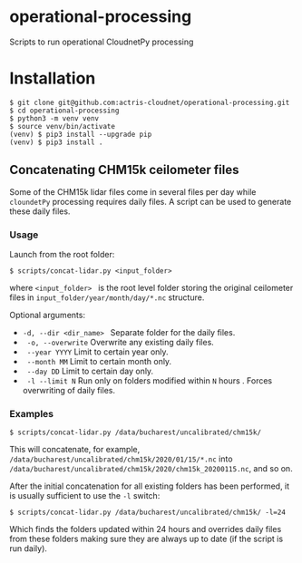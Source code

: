 # operational-processing
Scripts to run operational CloudnetPy processing

# Installation
```
$ git clone git@github.com:actris-cloudnet/operational-processing.git
$ cd operational-processing
$ python3 -m venv venv
$ source venv/bin/activate
(venv) $ pip3 install --upgrade pip
(venv) $ pip3 install .
```

## Concatenating CHM15k ceilometer files
Some of the CHM15k lidar files come in several files per day while ```cloundetPy``` 
processing requires daily files. A script can be used to generate these daily files. 
### Usage
Launch from the root folder:
```
$ scripts/concat-lidar.py <input_folder>
```
where ```<input_folder> ``` is the root level folder storing the original ceilometer files in 
```input_folder/year/month/day/*.nc``` structure.

Optional arguments:
*  ```-d, --dir <dir_name> ``` Separate folder for the daily files.
* ``` -o, --overwrite``` Overwrite any existing daily files.
* ``` --year YYYY``` Limit to certain year only.
* ``` --month MM``` Limit to certain month only.
* ``` --day DD``` Limit to certain day only.
* ``` -l --limit N``` Run only on folders modified within ```N``` hours . Forces overwriting of daily files.

### Examples
```
$ scripts/concat-lidar.py /data/bucharest/uncalibrated/chm15k/ 
```
This will concatenate, for example, ```/data/bucharest/uncalibrated/chm15k/2020/01/15/*.nc``` into 
```/data/bucharest/uncalibrated/chm15k/2020/chm15k_20200115.nc```, and so on.

After the initial concatenation for all existing folders has been performed, 
it is usually sufficient to use the ```-l``` switch:

```
$ scripts/concat-lidar.py /data/bucharest/uncalibrated/chm15k/ -l=24
```
Which finds the folders updated within 24 hours and overrides daily files from these folders making sure 
they are always up to date (if the script is run daily).
